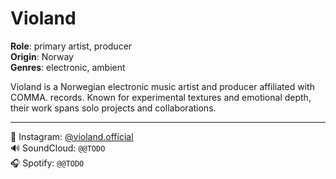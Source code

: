 # Violand

**Role**: primary artist, producer  
**Origin**: Norway  
**Genres**: electronic, ambient

Violand is a Norwegian electronic music artist and producer affiliated with COMMA. records. Known for experimental textures and emotional depth, their work spans solo projects and collaborations.

---

📡 Instagram: [@violand.official](https://instagram.com/violand.official)  
🔊 SoundCloud: `@@TODO`  
🎧 Spotify: `@@TODO`
